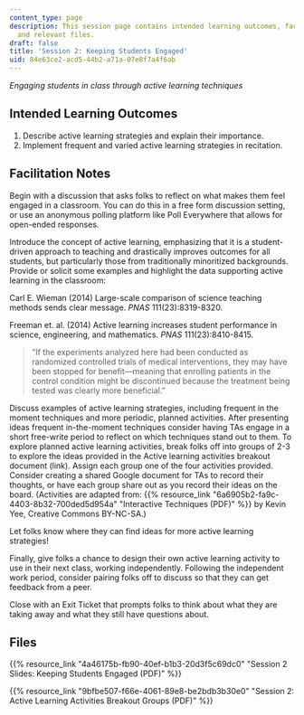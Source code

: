 ```yaml
---
content_type: page
description: This session page contains intended learning outcomes, facilitation notes,
  and relevant files.
draft: false
title: 'Session 2: Keeping Students Engaged'
uid: 84e63ce2-acd5-44b2-a71a-07e8f7a4f6ab
---
```

*Engaging students in class through active learning techniques*

## Intended Learning Outcomes

1. Describe active learning strategies and explain their importance.
2. Implement frequent and varied active learning strategies in recitation.

## Facilitation Notes

Begin with a discussion that asks folks to reflect on what makes them feel engaged in a classroom. You can do this in a free form discussion setting, or use an anonymous polling platform like Poll Everywhere that allows for open-ended responses.

Introduce the concept of active learning, emphasizing that it is a student-driven approach to teaching and drastically improves outcomes for all students, but particularly those from traditionally minoritized backgrounds. Provide or solicit some examples and highlight the data supporting active learning in the classroom:

Carl E. Wieman (2014) Large-scale comparison of science teaching methods sends clear message. *PNAS* 111(23):8319-8320.

Freeman et. al. (2014) Active learning increases student performance in science, engineering, and mathematics. *PNAS* 111(23):8410-8415.

> “If the experiments analyzed here had been conducted as randomized controlled trials of medical interventions, they may have been stopped for benefit—meaning that enrolling patients in the control condition might be discontinued because the treatment being tested was clearly more beneficial.”

Discuss examples of active learning strategies, including frequent in the moment techniques and more periodic, planned activities. After presenting ideas frequent in-the-moment techniques consider having TAs engage in a short free-write period to reflect on which techniques stand out to them. To explore planned active learning activities, break folks off into groups of 2-3 to explore the ideas provided in the Active learning activities breakout document (link). Assign each group one of the four activities provided. Consider creating a shared Google document for TAs to record their thoughts, or have each group share out as you record their ideas on the board. (Activities are adapted from: {{% resource_link "6a6905b2-fa9c-4403-8b32-700ded5d954a" "Interactive Techniques (PDF)" %}} by Kevin Yee, Creative Commons BY-NC-SA.)

Let folks know where they can find ideas for more active learning strategies!

Finally, give folks a chance to design their own active learning activity to use in their next class, working independently. Following the independent work period, consider pairing folks off to discuss so that they can get feedback from a peer.

Close with an Exit Ticket that prompts folks to think about what they are taking away and what they still have questions about.

## Files

{{% resource_link "4a46175b-fb90-40ef-b1b3-20d3f5c69dc0" "Session 2 Slides: Keeping Students Engaged (PDF)" %}}

{{% resource_link "9bfbe507-f66e-4061-89e8-be2bdb3b30e0" "Session 2: Active Learning Activities Breakout Groups (PDF)" %}}
